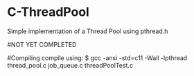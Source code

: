 # C-ThreadPool
Simple implementation of a Thread Pool using pthread.h

#NOT YET COMPLETED

#Compiling
compile using:
  $ gcc -ansi -std=c11 -Wall -lpthread thread_pool.c job_queue.c threadPoolTest.c
